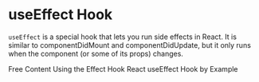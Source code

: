 # useEffect Hook

`useEffect` is a special hook that lets you run side effects in React. It is similar to componentDidMount and componentDidUpdate, but it only runs when the component (or some of its props) changes.

<ResourceGroupTitle>Free Content</ResourceGroupTitle>
<BadgeLink colorScheme='blue' badgeText='Official Docs' href='https://reactjs.org/docs/hooks-effect.html'>Using the Effect Hook</BadgeLink>
<BadgeLink colorScheme='yellow' badgeText='Read' href='https://www.robinwieruch.de/react-useeffect-hook/'>React useEffect Hook by Example</BadgeLink>
